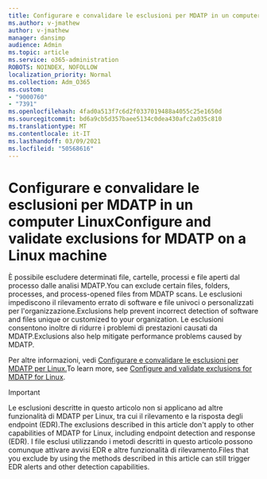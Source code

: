 ```yaml
---
title: Configurare e convalidare le esclusioni per MDATP in un computer Linux
ms.author: v-jmathew
author: v-jmathew
manager: dansimp
audience: Admin
ms.topic: article
ms.service: o365-administration
ROBOTS: NOINDEX, NOFOLLOW
localization_priority: Normal
ms.collection: Adm_O365
ms.custom:
- "9000760"
- "7391"
ms.openlocfilehash: 4fad0a513f7c6d2f0337019488a4055c25e1650d
ms.sourcegitcommit: bd6a9cb5d357baee5134c0dea430afc2a035c810
ms.translationtype: MT
ms.contentlocale: it-IT
ms.lasthandoff: 03/09/2021
ms.locfileid: "50568616"
---
```

# <a name="configure-and-validate-exclusions-for-mdatp-on-a-linux-machine"></a><span data-ttu-id="26401-102">Configurare e convalidare le esclusioni per MDATP in un computer Linux</span><span class="sxs-lookup"><span data-stu-id="26401-102">Configure and validate exclusions for MDATP on a Linux machine</span></span>

<span data-ttu-id="26401-103">È possibile escludere determinati file, cartelle, processi e file aperti dal processo dalle analisi MDATP.</span><span class="sxs-lookup"><span data-stu-id="26401-103">You can exclude certain files, folders, processes, and process-opened files from MDATP scans.</span></span> <span data-ttu-id="26401-104">Le esclusioni impediscono il rilevamento errato di software e file univoci o personalizzati per l'organizzazione.</span><span class="sxs-lookup"><span data-stu-id="26401-104">Exclusions help prevent incorrect detection of software and files unique or customized to your organization.</span></span> <span data-ttu-id="26401-105">Le esclusioni consentono inoltre di ridurre i problemi di prestazioni causati da MDATP.</span><span class="sxs-lookup"><span data-stu-id="26401-105">Exclusions also help mitigate performance problems caused by MDATP.</span></span>

<span data-ttu-id="26401-106">Per altre informazioni, vedi [Configurare e convalidare le esclusioni per MDATP per Linux.](https://go.microsoft.com/fwlink/?linkid=2144517)</span><span class="sxs-lookup"><span data-stu-id="26401-106">To learn more, see [Configure and validate exclusions for MDATP for Linux](https://go.microsoft.com/fwlink/?linkid=2144517).</span></span>

> [!IMPORTANT]
> <span data-ttu-id="26401-107">Le esclusioni descritte in questo articolo non si applicano ad altre funzionalità di MDATP per Linux, tra cui il rilevamento e la risposta degli endpoint (EDR).</span><span class="sxs-lookup"><span data-stu-id="26401-107">The exclusions described in this article don't apply to other capabilities of MDATP for Linux, including endpoint detection and response (EDR).</span></span> <span data-ttu-id="26401-108">I file esclusi utilizzando i metodi descritti in questo articolo possono comunque attivare avvisi EDR e altre funzionalità di rilevamento.</span><span class="sxs-lookup"><span data-stu-id="26401-108">Files that you exclude by using the methods described in this article can still trigger EDR alerts and other detection capabilities.</span></span>
